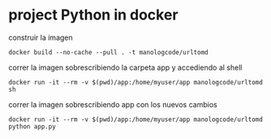 # project Python in docker

construir la imagen

    docker build --no-cache --pull . -t manologcode/urltomd



correr la imagen sobrescribiendo la carpeta app y accediendo al shell 

    docker run -it --rm -v $(pwd)/app:/home/myuser/app manologcode/urltomd sh


correr la imagen sobrescribiendo app con los nuevos cambios

    docker run -it --rm -v $(pwd)/app:/home/myuser/app manologcode/urltomd python app.py    